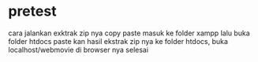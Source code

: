 # pretest
cara jalankan exktrak zip nya copy paste masuk ke folder xampp lalu buka folder htdocs paste kan hasil ekstrak zip nya ke folder htdocs, buka localhost/webmovie di browser nya 
selesai
